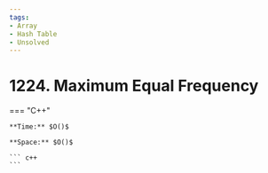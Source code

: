 ```yaml
---
tags:
- Array
- Hash Table
- Unsolved
---
```



# 1224. Maximum Equal Frequency

=== "C++"

    **Time:** $O()$

    **Space:** $O()$

    ``` c++
    ```